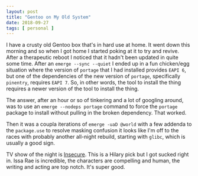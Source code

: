 ```yaml
---
layout: post
title: "Gentoo on My Old System"
date: 2018-09-27
tags: [ personal ]
---
```


I have a crusty old Gentoo box that's in hard use at home. It went down this
morning and so when I got home I started poking at it to try and revive. After
a therapeutic reboot I noticed that it hadn't been updated in quite some time.
After an `emerge --sync --quiet` I ended up in a fun chicken/egg situation where
the version of `portage` that I had installed provides `EAPI 6`, but one of the
dependencies of the new version of `portage`, specifically `pinentry`, requires
`EAPI 7`. So, in other words, the tool to install the thing requires a newer
version of the tool to install the thing.

The answer, after an hour or so of tinkering and a lot of googling around, was
to use an `emerge --nodeps portage` command to force the `portage` package to
install without pulling in the broken dependency. That worked.

Then it was a coupla iterations of `emerge -uaD @world` with a few addenda to
the `package.use` to resolve masking confusion it looks like I'm off to the
races with probably another all-night rebuild, starting with `glibc`, which
is usually a good sign.

TV show of the night is
[Insecure](https://en.wikipedia.org/wiki/Insecure_%28TV_series%29). This is a
Hilary pick but I got sucked right in. Issa Rae is incredible, the characters
are compelling and human, the writing and acting are top notch. It's super good.

